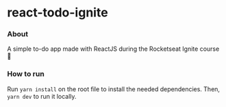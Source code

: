 # react-todo-ignite

### About

A simple to-do app made with ReactJS during the Rocketseat Ignite course 🚀

### How to run

Run ```yarn install``` on the root file to install the needed dependencies.
Then, ```yarn dev``` to run it locally.
